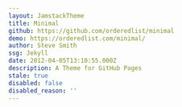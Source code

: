 ```yaml
---
layout: JamstackTheme
title: Minimal
github: https://github.com/orderedlist/minimal
demo: https://orderedlist.com/minimal/
author: Steve Smith
ssg: Jekyll
date: 2012-04-05T13:10:55.000Z
description: A Theme for GitHub Pages
stale: true
disabled: false
disabled_reason: ''
---
```

